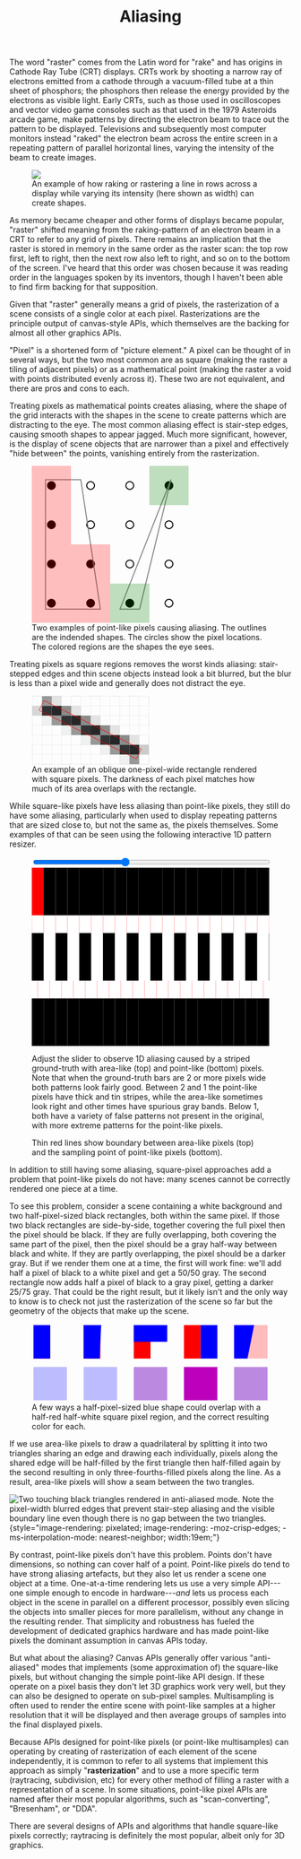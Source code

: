 ﻿---
title: Aliasing
summary: Two interpretations of rasters and the problems with both.
...

The word "raster" comes from the Latin word for "rake" and has origins in Cathode Ray Tube (CRT) displays.
CRTs work by shooting a narrow ray of electrons emitted from a cathode through a vacuum-filled tube at a thin sheet of phosphors; the phosphors then release the energy provided by the electrons as visible light.
Early CRTs, such as those used in oscilloscopes and vector video game consoles such as that used in the 1979 Asteroids arcade game, make patterns by directing the electron beam to trace out the pattern to be displayed.
Televisions and subsequently most computer monitors instead "raked" the electron beam across the entire screen in a repeating pattern of parallel horizontal lines, varying the intensity of the beam to create images.

<figure>
<img src="../files/raster-r.svg" style="max-width:30em"/>
<figcaption>An example of how raking or rastering a line in rows across a display while varying its intensity (here shown as width) can create shapes.</figcaption>
</figure>

As memory became cheaper and other forms of displays became popular, "raster" shifted meaning from the raking-pattern of an electron beam in a CRT to refer to any grid of pixels.
There remains an implication that the raster is stored in memory in the same order as the raster scan: the top row first, left to right, then the next row also left to right, and so on to the bottom of the screen.
I've heard that this order was chosen because it was reading order in the languages spoken by its inventors, though I haven't been able to find firm backing for that supposition.

Given that "raster" generally means a grid of pixels,
the rasterization of a scene consists of a single color at each pixel.
Rasterizations are the principle output of canvas-style APIs, which themselves are the backing for almost all other graphics APIs.

"Pixel" is a shortened form of "picture element."
A pixel can be thought of in several ways,
but the two most common are as square (making the raster a tiling of adjacent pixels)
or as a mathematical point (making the raster a void with points distributed evenly across it).
These two are not equivalent, and there are pros and cons to each.

Treating pixels as mathematical points creates aliasing,
where the shape of the grid interacts with the shapes in the scene
to create patterns which are distracting to the eye.
The most common aliasing effect is stair-step edges, causing smooth shapes to appear jagged.
Much more significant, however, is the display of scene objects that are narrower than a pixel and effectively "hide between" the points, vanishing entirely from the rasterization.

<figure>
<svg xmlns="http://www.w3.org/2000/svg" version="1.1" viewBox="-5 -5 80 80" style="max-width:20em">
<g style="stroke:black; stroke-width:0.5">
    <circle cx="5" cy="5" r="2" />
    <circle cx="5" cy="25" r="2" />
    <circle cx="5" cy="45" r="2" />
    <circle cx="5" cy="65" r="2" />
    <circle cx="25" cy="5" r="2" fill="none"/>
    <circle cx="25" cy="25" r="2" fill="none"/>
    <circle cx="25" cy="45" r="2" />
    <circle cx="25" cy="65" r="2" />
    <circle cx="45" cy="5" r="2" fill="none"/>
    <circle cx="45" cy="25" r="2" fill="none"/>
    <circle cx="45" cy="45" r="2" fill="none"/>
    <circle cx="45" cy="65" r="2" />
    <circle cx="65" cy="5" r="2" />
    <circle cx="65" cy="25" r="2" fill="none"/>
    <circle cx="65" cy="45" r="2" fill="none"/>
    <circle cx="65" cy="65" r="2" fill="none"/>
</g>
<g style="fill:none; stroke:gray; stroke-width:0.5;">
    <path d="M 2,2 2,68 30,68 20,2 Z"/>
    <path d="M 66,2 40,68 50,68 Z"/>
</g>
<g style="fill:rgba(255,0,0,0.25);">
    <path d="M -5,-5 -5,75, 35,75 35,35 15,35 15,-5 Z"/>
</g>
<g style="fill:rgba(0,127,0,0.25);">
    <path d="M 35,75 55,75 55,55 35,55 Z M 75,-5 55,-5 55,15 75,15 Z"/>
</g>
</svg>
<figcaption>Two examples of point-like pixels causing aliasing. The outlines are the indended shapes. The circles show the pixel locations. The colored regions are the shapes the eye sees.</figcaption>
</figure>


Treating pixels as square regions removes the worst kinds aliasing:
stair-stepped edges and thin scene objects instead look a bit blurred,
but the blur is less than a pixel wide and generally does not distract the eye.

<figure>
<svg x="0" y="0" viewBox="0 0 242 142" style="max-width:15em">
<rect x="21" y="1" width="20" height="20" opacity="0.4"></rect>
<rect x="41" y="1" width="20" height="20" opacity="0.1"></rect>
<rect x="1" y="21" width="20" height="20" opacity="0.15"></rect>
<rect x="21" y="21" width="20" height="20" opacity="0.8"></rect>
<rect x="41" y="21" width="20" height="20" opacity="0.85"></rect>
<rect x="61" y="21" width="20" height="20" opacity="0.45"></rect>
<rect x="81" y="21" width="20" height="20" opacity="0.1"></rect>
<rect x="21" y="41" width="20" height="20" opacity="0.05"></rect>
<rect x="41" y="41" width="20" height="20" opacity="0.4"></rect>
<rect x="61" y="41" width="20" height="20" opacity="0.8"></rect>
<rect x="81" y="41" width="20" height="20" opacity="0.85"></rect>
<rect x="101" y="41" width="20" height="20" opacity="0.45"></rect>
<rect x="121" y="41" width="20" height="20" opacity="0.1"></rect>
<rect x="61" y="61" width="20" height="20" opacity="0.05"></rect>
<rect x="81" y="61" width="20" height="20" opacity="0.4"></rect>
<rect x="101" y="61" width="20" height="20" opacity="0.8"></rect>
<rect x="121" y="61" width="20" height="20" opacity="0.85"></rect>
<rect x="141" y="61" width="20" height="20" opacity="0.45"></rect>
<rect x="161" y="61" width="20" height="20" opacity="0.1"></rect>
<rect x="101" y="81" width="20" height="20" opacity="0.05"></rect>
<rect x="121" y="81" width="20" height="20" opacity="0.4"></rect>
<rect x="141" y="81" width="20" height="20" opacity="0.8"></rect>
<rect x="161" y="81" width="20" height="20" opacity="0.85"></rect>
<rect x="181" y="81" width="20" height="20" opacity="0.45"></rect>
<rect x="201" y="81" width="20" height="20" opacity="0.1"></rect>
<rect x="141" y="101" width="20" height="20" opacity="0.05"></rect>
<rect x="161" y="101" width="20" height="20" opacity="0.4"></rect>
<rect x="181" y="101" width="20" height="20" opacity="0.8"></rect>
<rect x="201" y="101" width="20" height="20" opacity="0.85"></rect>
<rect x="221" y="101" width="20" height="20" opacity="0.2"></rect>
<rect x="181" y="121" width="20" height="20" opacity="0.05"></rect>
<rect x="201" y="121" width="20" height="20" opacity="0.4"></rect>
<path style="stroke:#7f7f7f; stroke-width:0.125; fill:none;" d="m 1 1 240 0 0 20 -240 0 0 20 240 0 0 20 -240 0 0 20 240 0 0 20 -240 0 0 20 240 0 0 20 -240 0 0 -140 20 0 0 140 20 0 0 -140 20 0 0 140 20 0 0 -140 20 0 0 140 20 0 0 -140 20 0 0 140 20 0 0 -140 20 0 0 140 20 0 0 -140 20 0 0 140 20 0 0 -140 "></path>
<path style="stroke:#ff0000; stroke-width:1; fill:none;" d="m 25 10 200 100 -10 20 -200 -100 10 -20"></path>
</svg>
<figcaption>An example of an oblique one-pixel-wide rectangle rendered with square pixels. The darkness of each pixel matches how much of its area overlaps with the rectangle.</figcaption>
</figure>

While square-like pixels have less aliasing than point-like pixels, they still do have some aliasing, particularly when used to display repeating patterns that are sized close to, but not the same as, the pixels themselves.
Some examples of that can be seen using the following interactive 1D pattern resizer.

<figure>
<input type="range" min="10" max="100" step="0.05" value="44.7" oninput="update_figure(event)" style="width:100%"/>
<svg viewBox="0 0 400 300" style="background: white">
<g id="arealike">
<rect x="0" y="0" width="20" height="80" fill="red"/>
<rect x="20" y="0" width="20" height="80" fill=""/>
<rect x="40" y="0" width="20" height="80" fill=""/>
<rect x="60" y="0" width="20" height="80" fill=""/>
<rect x="80" y="0" width="20" height="80" fill=""/>
<rect x="100" y="0" width="20" height="80" fill=""/>
<rect x="120" y="0" width="20" height="80" fill=""/>
<rect x="140" y="0" width="20" height="80" fill=""/>
<rect x="160" y="0" width="20" height="80" fill=""/>
<rect x="180" y="0" width="20" height="80" fill=""/>
<rect x="200" y="0" width="20" height="80" fill=""/>
<rect x="220" y="0" width="20" height="80" fill=""/>
<rect x="240" y="0" width="20" height="80" fill=""/>
<rect x="260" y="0" width="20" height="80" fill=""/>
<rect x="280" y="0" width="20" height="80" fill=""/>
<rect x="300" y="0" width="20" height="80" fill=""/>
<rect x="320" y="0" width="20" height="80" fill=""/>
<rect x="340" y="0" width="20" height="80" fill=""/>
<rect x="360" y="0" width="20" height="80" fill=""/>
<rect x="380" y="0" width="20" height="80" fill=""/>
</g>
<line x1="0" x2="400" y1="150" y2="150" stroke-width="80" stroke="black" stroke-dasharray="19.9809"/>
<g id="pointlike">
<rect x="0" y="220" width="20" height="80" fill=""/>
<rect x="20" y="220" width="20" height="80" fill=""/>
<rect x="40" y="220" width="20" height="80" fill=""/>
<rect x="60" y="220" width="20" height="80" fill=""/>
<rect x="80" y="220" width="20" height="80" fill=""/>
<rect x="100" y="220" width="20" height="80" fill=""/>
<rect x="120" y="220" width="20" height="80" fill=""/>
<rect x="140" y="220" width="20" height="80" fill=""/>
<rect x="160" y="220" width="20" height="80" fill=""/>
<rect x="180" y="220" width="20" height="80" fill=""/>
<rect x="200" y="220" width="20" height="80" fill=""/>
<rect x="220" y="220" width="20" height="80" fill=""/>
<rect x="240" y="220" width="20" height="80" fill=""/>
<rect x="260" y="220" width="20" height="80" fill=""/>
<rect x="280" y="220" width="20" height="80" fill=""/>
<rect x="300" y="220" width="20" height="80" fill=""/>
<rect x="320" y="220" width="20" height="80" fill=""/>
<rect x="340" y="220" width="20" height="80" fill=""/>
<rect x="360" y="220" width="20" height="80" fill=""/>
<rect x="380" y="220" width="20" height="80" fill=""/>
</g>
<path fill="none" stroke="red" stroke-width="0.3" d=" M 10,190 v 30 m 20,-30 v 30 m 20,-30 v 30 m 20,-30 v 30 m 20,-30 v 30 m 20,-30 v 30 m 20,-30 v 30 m 20,-30 v 30 m 20,-30 v 30 m 20,-30 v 30 m 20,-30 v 30 m 20,-30 v 30 m 20,-30 v 30 m 20,-30 v 30 m 20,-30 v 30 m 20,-30 v 30 m 20,-30 v 30 m 20,-30 v 30 m 20,-30 v 30 m 20,-30 v 30 " />
<path fill="none" stroke="red" stroke-width="0.3" d=" M 0,80 v 30 m 20,-30 v 30 m 20,-30 v 30 m 20,-30 v 30 m 20,-30 v 30 m 20,-30 v 30 m 20,-30 v 30 m 20,-30 v 30 m 20,-30 v 30 m 20,-30 v 30 m 20,-30 v 30 m 20,-30 v 30 m 20,-30 v 30 m 20,-30 v 30 m 20,-30 v 30 m 20,-30 v 30 m 20,-30 v 30 m 20,-30 v 30 m 20,-30 v 30 m 20,-30 v 30 m 20,-30 v 30 " />
</svg>
<script>
function plsample() {
 let da = Number(document.querySelector('line').getAttribute('stroke-dasharray'))
 let g = document.getElementById('pointlike')
 g.querySelectorAll('rect').forEach(r => {
  let x = r.x.baseVal.value + r.width.baseVal.value/2
  let pos = (x/(2*da))%1
  r.setAttribute('fill', pos < 0.5 ? 'black' : 'white')
 })
}
function alsample() {
 let da = Number(document.querySelector('line').getAttribute('stroke-dasharray'))
 let g = document.getElementById('arealike')
 g.querySelectorAll('rect').forEach(r => {
  let x0 = r.x.baseVal.value
  let x1 = x0 + r.width.baseVal.value
  let ink = 0
  x0 /= da
  x1 /= da
  if ((x0|0) == (x1|0)) {
   ink = ((x0|0)&1)
  } else {
   let b=0, w=0;
   if (((x0|0)&1)) b+=Math.ceil(x0)-x0
   else w+=Math.ceil(x0)-x0
   x0 = Math.ceil(x0)
   if (((x1|0)&1)) b+=x1-Math.floor(x1)
   else w+=x1-Math.floor(x1)
   x1 = Math.floor(x1)
   for(let x=x0; x<x1; x+=1) {
    if (x&1) b+=1
    else w+=1
   }
   
   ink = b / (w+b)
  }
  r.setAttribute('fill', 'hsl(0, 0%, '+(ink*100)+'%')
 })
}
function update_figure(event) {
 if (event?.target?.value)
  document.querySelector('line').setAttribute('stroke-dasharray', Math.pow(event.target.value,2)/100)
 plsample(); alsample();
}
update_figure()
</script>
<figcaption>
<p>Adjust the slider to observe 1D aliasing caused by a striped ground-truth with area-like (top) and point-like (bottom) pixels.
Note that when the ground-truth bars are 2 or more pixels wide both patterns look fairly good.
Between 2 and 1 the point-like pixels have thick and tin stripes, while the area-like sometimes look right and other times have spurious gray bands.
Below 1, both have a variety of false patterns not present in the original, with more extreme patterns for the point-like pixels.</p>
<p>Thin red lines show boundary between area-like pixels (top) and the sampling point of point-like pixels (bottom).</p>
</figcaption>
</figure>

In addition to still having some aliasing, square-pixel approaches add a problem that point-like pixels do not have:
many scenes cannot be correctly rendered one piece at a time.

To see this problem, consider a scene containing a white background and two half-pixel-sized black rectangles, both within the same pixel.
If those two black rectangles are side-by-side, together covering the full pixel then the pixel should be black.
If they are fully overlapping, both covering the same part of the pixel, then the pixel should be a gray half-way between black and white.
If they are partly overlapping, the pixel should be a darker gray.
But if we render them one at a time, the first will work fine: we'll add half a pixel of black to a white pixel and get a 50/50 gray.
The second rectangle now adds half a pixel of black to a gray pixel, getting a darker 25/75 gray.
That could be the right result, but it likely isn't and the only way to know is to check not just the rasterization of the scene so far but the geometry of the objects that make up the scene.

<figure>
<svg xmlns="http://www.w3.org/2000/svg" version="1.1" viewBox="-1 -1 142 47" style="max-width:50em">
<g style="fill:#ff0000">
    <path d="M 0,0 10,0 10,20 0,20 Z"/>
    <path d="M 30,0 40,0 40,20 30,20 Z"/>
    <path d="M 60,0 70,0 70,20 60,20 Z"/>
    <path d="M 90,0 100,0 100,20 90,20 Z"/>
</g>
<path d="M 120,0 140,0 140,20 120,20 Z" fill="#ffbcbc"/>
<g style="fill:#0000ff">
    <path d="M 0,0 10,0 10,20 0,20 Z"/>
    <path d="M 30,0 40.5,0 39.5,20 30,20 Z"/>
    <path d="M 60,0 80,0 80,10 60,10 Z"/>
    <path d="M 100,0 110,0 110,20 100,20 Z"/>
    <path d="M 120,0 132,0 128,20 120,20 Z"/>
</g>
<g transform="translate(0,25)">
    <path d="M 0,0 20,0 20,20 0,20 Z" fill="#bcbcff"/>
    <path d="M 30,0 50,0 50,20 30,20 Z" fill="#bdbcfe"/>
    <path d="M 60,0 80,0 80,20 60,20 Z" fill="#bc89e1"/>
    <path d="M 90,0 110,0 110,20 90,20 Z" fill="#bc00bc"/>
    <path d="M 120,0 140,0 140,20 120,20 Z" fill="#bc89e1"/>
</g>
</svg>
<figcaption>A few ways a half-pixel-sized blue shape could overlap with a half-red half-white square pixel region, and the correct resulting color for each.</figcaption>
</figure>

If we use area-like pixels to draw a quadrilateral by splitting it into two triangles sharing an edge and drawing each individually,
pixels along the shared edge will be half-filled by the first triangle
then half-filled again by the second
resulting in only three-fourths-filled pixels along the line.
As a result, area-like pixels will show a seam between the two trangles.

![Two touching black triangles rendered in anti-aliased mode. Note the pixel-width blurred edges that prevent stair-step aliasing and the visible boundary line even though there is no gap between the two triangles.](antialiased.png){style="image-rendering: pixelated; image-rendering: -moz-crisp-edges; -ms-interpolation-mode: nearest-neighbor; width:19em;"}

By contrast, point-like pixels don't have this problem.
Points don't have dimensions, so nothing can cover half of a point.
Point-like pixels do tend to have strong aliasing artefacts,
but they also let us render a scene one object at a time.
One-at-a-time rendering lets us use a very simple API---one simple enough to encode in hardware---*and* lets us process each object in the scene in parallel on a different processor, possibly even slicing the objects into smaller pieces for more parallelism, without any change in the resulting render.
That simplicity and robustness has fueled the development of dedicated graphics hardware and has made point-like pixels the dominant assumption in canvas APIs today.

But what about the aliasing?
Canvas APIs generally offer various "anti-aliased" modes that implements (some approximation of) the square-like pixels, but without changing the simple point-like API design.
If these operate on a pixel basis they don't let 3D graphics work very well,
but they can also be designed to operate on sub-pixel samples.
Multisampling is often used to render the entire scene with point-like samples at a higher resolution that it will be displayed and then average groups of samples into the final displayed pixels.

Because APIs designed for point-like pixels (or point-like multisamples) can operating by creating of rasterization of each element of the scene independently, it is common to refer to all systems that implement this approach as simply "**rasterization**"
and to use a more specific term (raytracing, subdivision, etc) for every other method of filling a raster with a representation of a scene.
In some situations, point-like pixel APIs are named after their most popular algorithms, such as "scan-converting", "Bresenham", or "DDA".

There are several designs of APIs and algorithms that handle square-like pixels correctly; raytracing is definitely the most popular, albeit only for 3D graphics.
